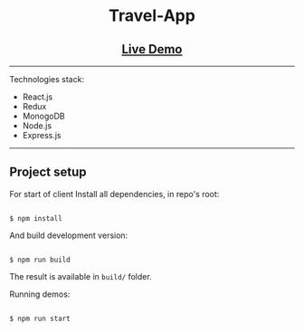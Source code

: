 <h1 align="center">Travel-App</h1>
<h2 align="center"><a href="https://andrewshamrey-travel-app.netlify.app/">Live Demo</a></h2>

---

Technologies stack:
- React.js
- Redux
- MonogoDB
- Node.js
- Express.js

---

## Project setup

For start of client Install all dependencies, in repo's root:

```

$ npm install

```
And build development version:

```

$ npm run build

```
The result is available in `build/` folder.

Running demos:

```

$ npm run start

```
